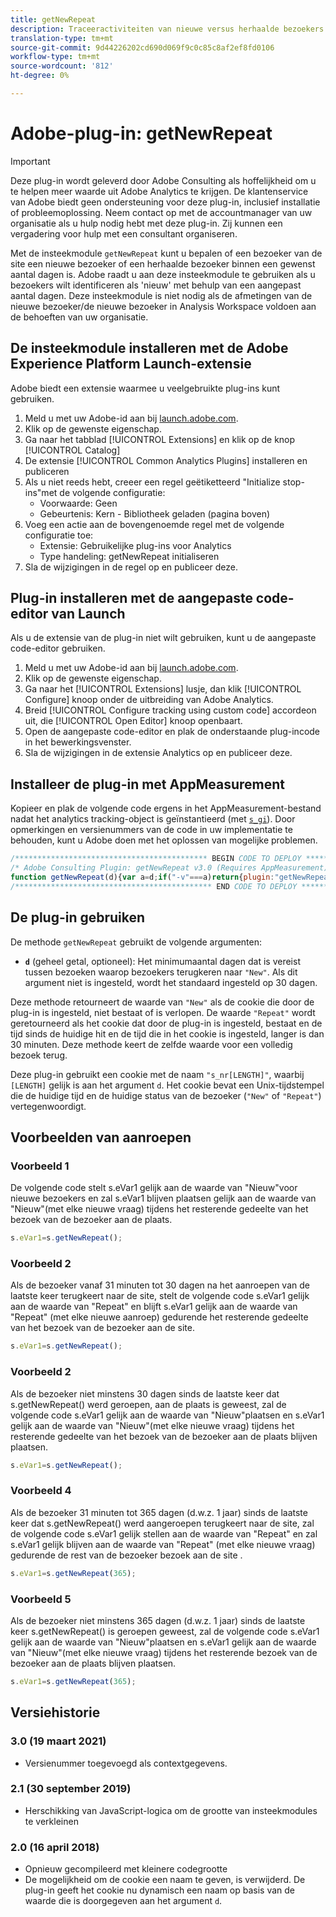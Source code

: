 ```yaml
---
title: getNewRepeat
description: Traceeractiviteiten van nieuwe versus herhaalde bezoekers.
translation-type: tm+mt
source-git-commit: 9d44226202cd690d069f9c0c85c8af2ef8fd0106
workflow-type: tm+mt
source-wordcount: '812'
ht-degree: 0%

---
```



# Adobe-plug-in: getNewRepeat

>[!IMPORTANT]
>
>Deze plug-in wordt geleverd door Adobe Consulting als hoffelijkheid om u te helpen meer waarde uit Adobe Analytics te krijgen. De klantenservice van Adobe biedt geen ondersteuning voor deze plug-in, inclusief installatie of probleemoplossing. Neem contact op met de accountmanager van uw organisatie als u hulp nodig hebt met deze plug-in. Zij kunnen een vergadering voor hulp met een consultant organiseren.

Met de insteekmodule `getNewRepeat` kunt u bepalen of een bezoeker van de site een nieuwe bezoeker of een herhaalde bezoeker binnen een gewenst aantal dagen is. Adobe raadt u aan deze insteekmodule te gebruiken als u bezoekers wilt identificeren als &#39;nieuw&#39; met behulp van een aangepast aantal dagen. Deze insteekmodule is niet nodig als de afmetingen van de nieuwe bezoeker/de nieuwe bezoeker in Analysis Workspace voldoen aan de behoeften van uw organisatie.

## De insteekmodule installeren met de Adobe Experience Platform Launch-extensie

Adobe biedt een extensie waarmee u veelgebruikte plug-ins kunt gebruiken.

1. Meld u met uw Adobe-id aan bij [launch.adobe.com](https://launch.adobe.com).
1. Klik op de gewenste eigenschap.
1. Ga naar het tabblad [!UICONTROL Extensions] en klik op de knop [!UICONTROL Catalog]
1. De extensie [!UICONTROL Common Analytics Plugins] installeren en publiceren
1. Als u niet reeds hebt, creeer een regel geëtiketteerd &quot;Initialize stop-ins&quot;met de volgende configuratie:
   * Voorwaarde: Geen
   * Gebeurtenis: Kern - Bibliotheek geladen (pagina boven)
1. Voeg een actie aan de bovengenoemde regel met de volgende configuratie toe:
   * Extensie: Gebruikelijke plug-ins voor Analytics
   * Type handeling: getNewRepeat initialiseren
1. Sla de wijzigingen in de regel op en publiceer deze.

## Plug-in installeren met de aangepaste code-editor van Launch

Als u de extensie van de plug-in niet wilt gebruiken, kunt u de aangepaste code-editor gebruiken.

1. Meld u met uw Adobe-id aan bij [launch.adobe.com](https://launch.adobe.com).
1. Klik op de gewenste eigenschap.
1. Ga naar het [!UICONTROL Extensions] lusje, dan klik [!UICONTROL Configure] knoop onder de uitbreiding van Adobe Analytics.
1. Breid [!UICONTROL Configure tracking using custom code] accordeon uit, die [!UICONTROL Open Editor] knoop openbaart.
1. Open de aangepaste code-editor en plak de onderstaande plug-incode in het bewerkingsvenster.
1. Sla de wijzigingen in de extensie Analytics op en publiceer deze.

## Installeer de plug-in met AppMeasurement

Kopieer en plak de volgende code ergens in het AppMeasurement-bestand nadat het analytics tracking-object is geïnstantieerd (met [`s_gi`](../functions/s-gi.md)). Door opmerkingen en versienummers van de code in uw implementatie te behouden, kunt u Adobe doen met het oplossen van mogelijke problemen.

```js
/******************************************* BEGIN CODE TO DEPLOY *******************************************/
/* Adobe Consulting Plugin: getNewRepeat v3.0 (Requires AppMeasurement) */
function getNewRepeat(d){var a=d;if("-v"===a)return{plugin:"getNewRepeat",version:"3.0"};var d=function(){if("undefined"!==typeof window.s_c_il)for(var c=0,b;c<window.s_c_il.length;c++)if(b=window.s_c_il[c],b._c&&"s_c"===b._c)return b}();"undefined"!==typeof d&&(d.contextData.getNewRepeat="3.0");window.cookieWrite=window.cookieWrite||function(c,b,f){if("string"===typeof c){var h=window.location.hostname,a=window.location.hostname.split(".").length-1;if(h&&!/^[0-9.]+$/.test(h)){a=2<a?a:2;var e=h.lastIndexOf(".");if(0<=e){for(;0<=e&&1<a;)e=h.lastIndexOf(".",e-1),a--;e=0<e?h.substring(e):h}}g=e;b="undefined"!==typeof b?""+b:"";if(f||""===b)if(""===b&&(f=-60),"number"===typeof f){var d=new Date;d.setTime(d.getTime()+6E4*f)}else d=f;return c&&(document.cookie=encodeURIComponent(c)+"="+encodeURIComponent(b)+"; path=/;"+(f?" expires="+d.toUTCString()+";":"")+(g?" domain="+g+";":""),"undefined"!==typeof cookieRead)?cookieRead(c)===b:!1}};window.cookieRead=window.cookieRead||function(c){if("string"===typeof c)c=encodeURIComponent(c);else return"";var b=" "+document.cookie,a=b.indexOf(" "+c+"="),d=0>a?a:b.indexOf(";",a);return(c=0>a?"":decodeURIComponent(b.substring(a+2+c.length,0>d?b.length:d)))?c:""};a=a?a:30;d="s_nr"+a;var k=new Date,m=cookieRead(d),n=m.split("-"),l=k.getTime();k.setTime(l+864E5*a);if(""===m||18E5>l-n[0]&&"New"===n[1])return cookieWrite(d,l+"-New",k),"New";cookieWrite(d,l+"-Repeat",k);return"Repeat"};
/******************************************** END CODE TO DEPLOY ********************************************/
```

## De plug-in gebruiken

De methode `getNewRepeat` gebruikt de volgende argumenten:

* **`d`** (geheel getal, optioneel): Het minimumaantal dagen dat is vereist tussen bezoeken waarop bezoekers terugkeren naar  `"New"`. Als dit argument niet is ingesteld, wordt het standaard ingesteld op 30 dagen.

Deze methode retourneert de waarde van `"New"` als de cookie die door de plug-in is ingesteld, niet bestaat of is verlopen. De waarde `"Repeat"` wordt geretourneerd als het cookie dat door de plug-in is ingesteld, bestaat en de tijd sinds de huidige hit en de tijd die in het cookie is ingesteld, langer is dan 30 minuten. Deze methode keert de zelfde waarde voor een volledig bezoek terug.

Deze plug-in gebruikt een cookie met de naam `"s_nr[LENGTH]"`, waarbij `[LENGTH]` gelijk is aan het argument `d`. Het cookie bevat een Unix-tijdstempel die de huidige tijd en de huidige status van de bezoeker (`"New"` of `"Repeat"`) vertegenwoordigt.

## Voorbeelden van aanroepen

### Voorbeeld 1

De volgende code stelt s.eVar1 gelijk aan de waarde van &quot;Nieuw&quot;voor nieuwe bezoekers en zal s.eVar1 blijven plaatsen gelijk aan de waarde van &quot;Nieuw&quot;(met elke nieuwe vraag) tijdens het resterende gedeelte van het bezoek van de bezoeker aan de plaats.

```js
s.eVar1=s.getNewRepeat();
```

### Voorbeeld 2

Als de bezoeker vanaf 31 minuten tot 30 dagen na het aanroepen van de laatste keer terugkeert naar de site, stelt de volgende code s.eVar1 gelijk aan de waarde van &quot;Repeat&quot; en blijft s.eVar1 gelijk aan de waarde van &quot;Repeat&quot; (met elke nieuwe aanroep) gedurende het resterende gedeelte van het bezoek van de bezoeker aan de site.

```js
s.eVar1=s.getNewRepeat();
```

### Voorbeeld 2

Als de bezoeker niet minstens 30 dagen sinds de laatste keer dat s.getNewRepeat() werd geroepen, aan de plaats is geweest, zal de volgende code s.eVar1 gelijk aan de waarde van &quot;Nieuw&quot;plaatsen en s.eVar1 gelijk aan de waarde van &quot;Nieuw&quot;(met elke nieuwe vraag) tijdens het resterende gedeelte van het bezoek van de bezoeker aan de plaats blijven plaatsen.

```js
s.eVar1=s.getNewRepeat();
```

### Voorbeeld 4

Als de bezoeker 31 minuten tot 365 dagen (d.w.z. 1 jaar) sinds de laatste keer dat s.getNewRepeat() werd aangeroepen terugkeert naar de site, zal de volgende code s.eVar1 gelijk stellen aan de waarde van &quot;Repeat&quot; en zal s.eVar1 gelijk blijven aan de waarde van &quot;Repeat&quot; (met elke nieuwe vraag) gedurende de rest van de bezoeker bezoek aan de site .

```js
s.eVar1=s.getNewRepeat(365);
```

### Voorbeeld 5

Als de bezoeker niet minstens 365 dagen (d.w.z. 1 jaar) sinds de laatste keer s.getNewRepeat() is geroepen geweest, zal de volgende code s.eVar1 gelijk aan de waarde van &quot;Nieuw&quot;plaatsen en s.eVar1 gelijk aan de waarde van &quot;Nieuw&quot;(met elke nieuwe vraag) tijdens het resterende bezoek van de bezoeker aan de plaats blijven plaatsen.

```js
s.eVar1=s.getNewRepeat(365);
```

## Versiehistorie

### 3.0 (19 maart 2021)

* Versienummer toegevoegd als contextgegevens.

### 2.1 (30 september 2019)

* Herschikking van JavaScript-logica om de grootte van insteekmodules te verkleinen

### 2.0 (16 april 2018)

* Opnieuw gecompileerd met kleinere codegrootte
* De mogelijkheid om de cookie een naam te geven, is verwijderd. De plug-in geeft het cookie nu dynamisch een naam op basis van de waarde die is doorgegeven aan het argument `d`.
